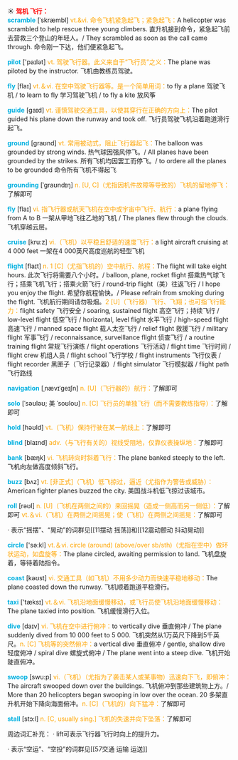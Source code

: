 ☀ <font color="red">**驾机 飞行：**</font>          
<font color="sky blue">**scramble**</font> [ˈskræmbl]
<font color="orange">vt.&vi. 命令飞机紧急起飞；紧急起飞：</font>A helicopter was scrambled to help rescue three young climbers. 直升机接到命令，紧急起飞前去营救三个登山的年轻人。/ They scrambled as soon as the call came through. 命令刚一下达，他们便紧急起飞。

<font color="sky blue">**pilot**</font> ['paɪlət] 
<font color="orange">vt. 驾驶飞行器。此义来自于“飞行员”之义：</font>The plane was piloted by the instructor. 飞机由教练员驾驶。

<font color="sky blue">**fly**</font> [flaɪ] 
<font color="orange">vt.＆vi. 在空中驾驶飞行器等。是一个简单用词：</font>to fly a plane 驾驶飞机 / to learn to fly 学习驾驶飞机 / to fly a kite 放风筝

<font color="sky blue">**guide**</font> [ɡaɪd] 
<font color="orange">vt. 谨慎驾驶交通工具，以使其穿行在正确的方向上：</font>The pilot guided his plane down the runway and took off. 飞行员驾驶飞机沿着跑道滑行起飞。

<font color="sky blue">**ground**</font> [ɡraʊnd] 
<font color="orange">vt. 常用被动式，阻止飞行器起飞：</font>The balloon was grounded by strong winds. 热气球因强风停飞。/ All planes have been grounded by the strikes. 所有飞机均因罢工而停飞。/ to ordere all the planes to be grounded 命令所有飞机不得起飞
           
<font color="sky blue">**grounding**</font> [ˈgraʊndɪŋ]
<font color="orange">n. [U, C]（尤指因机件故障等导致的）飞机的留地停飞：</font>了解即可

<font color="sky blue">**fly**</font> [flaɪ] 
<font color="orange">vi. 指飞行器或航天飞机在空中或宇宙中飞行、航行：</font>a plane flying from A to B 一架从甲地飞往乙地的飞机 / The planes flew through the clouds. 飞机穿越云层。
           
<font color="sky blue">**cruise**</font> [kru:z]
<font color="orange">vi.（飞机）以平稳且舒适的速度飞行：</font>a light aircraft cruising at 4 000 feet 一架在4 000英尺高度巡航的轻型飞机

<font color="sky blue">**flight**</font> [flaɪt] 
<font color="orange">n. 1 [C]（尤指飞机的）空中航行、航程：</font>The flight will take eight hours. 此次飞行将需要八个小时。/ balloon, plane, rocket flight 搭乘热气球飞行；搭乘飞机飞行；搭乘火箭飞行 / round-trip flight（美）往返飞行 / I hope you enjoy the flight. 希望你航程愉快。/ Please refrain from smoking during the flight. 飞机航行期间请勿吸烟。<font color="orange">2 [U]（飞行器）飞行、飞翔；也可指飞行能力：</font>flight safety 飞行安全 / soaring, sustained flight 高空飞行；持续飞行 / low-level flight 低空飞行 / horizontal, level flight 水平飞行 / high-speed flight 高速飞行 / manned space flight 载人太空飞行 / relief flight 救援飞行 / military flight 军事飞行 / reconnaissance, surveillance flight 侦查飞行 / a routine training flight 常规飞行演练 / flight operations 飞行活动 / flight time 飞行时间 / flight crew 机组人员 / flight school 飞行学校 / flight instruments 飞行仪表 / flight recorder 黑匣子（飞行记录器）/ flight simulator 飞行模拟器 / flight path 飞行路线 
                      
<font color="sky blue">**navigation**</font> [ˌnævɪˈgeɪʃn]
<font color="orange">n. [U]（飞行器的）航行：</font>了解即可

<font color="sky blue">**solo**</font> [ˈsəʊləʊ; 美 ˈsoʊloʊ]
<font color="orange">n. [C] 飞行员的单独飞行（而不需要教练指导）：</font>了解即可
 
<font color="sky blue">**hold**</font> [həʊld] 
<font color="orange">vt.（飞机）保持行驶在某一航线上：</font>了解即可

<font color="sky blue">**blind**</font> [blaɪnd] 
<font color="orange">adv.（与飞行有关的）视线受阻地，仅靠仪表操纵地：</font>了解即可

<font color="sky blue">**bank**</font> [bæŋk] 
<font color="orange">vi. 飞机转向时斜着飞行：</font>The plane banked steeply to the left. 飞机向左做高度倾斜飞行。
           
<font color="sky blue">**buzz**</font> [bʌz]
<font color="orange">vt. [非正式]（飞机）低飞掠过，逼近（尤指作为警告或威胁）：</font>American fighter planes buzzed the city. 美国战斗机低飞掠过该城市。

<font color="sky blue">**roll**</font> [rəʊl] 
<font color="orange">n. [U]（飞机在两侧之间的）来回摇晃（造成一侧高而另一侧低）：</font>了解即可 <font color="orange">vt.＆vi.（飞机）在两侧之间摇晃；使（飞机）在两侧之间摇晃：</font>了解即可 
  
· 表示“摇摆”、“晃动”的词群见[[11摆动 摇荡]]和[[12震动颤动 抖动晃动]]

<font color="sky blue">**circle**</font> ['sə:kl] 
<font color="orange">vt.＆vi. circle (around) (above/over sb/sth)（尤指在空中）做环状运动，如盘旋等：</font>The plane circled, awaiting permission to land. 飞机盘旋着，等待着陆指令。

<font color="sky blue">**coast**</font> [kəʊst] 
<font color="orange">vi. 交通工具（如飞机）不用多少动力而快速平稳地移动：</font>The plane coasted down the runway. 飞机顺着跑道平稳滑行。

<font color="sky blue">**taxi**</font> ['tæksɪ] 
<font color="orange">vt.＆vi. 飞机沿地面缓慢移动，或飞行员使飞机沿地面缓慢移动：</font>The plane taxied into position. 飞机缓慢滑行入位。

<font color="sky blue">**dive**</font> [daɪv] 
<font color="orange">vi. 飞机在空中进行俯冲：</font>to vertically dive 垂直俯冲 / The plane suddenly dived from 10 000 feet to 5 000. 飞机突然从1万英尺下降到5千英尺。<font color="orange">n. [C] 飞机等的突然俯冲：</font>a vertical dive 垂直俯冲 / gentle, shallow dive 轻度俯冲 / spiral dive 螺旋式俯冲 / The plane went into a steep dive. 飞机开始陡直俯冲。
           
<font color="sky blue">**swoop**</font> [swu:p]
<font color="orange">vi.（飞机）（尤指为了袭击某人或某事物）迅速向下飞，即俯冲：</font>The aircraft swooped down over the buildings. 飞机俯冲到那些建筑物上方。/ More than 20 helicopters began swooping in low over the ocean. 20 多架直升机开始下降向海面俯冲。<font color="orange">n. [C]（飞机的）向下猛冲：</font>了解即可
           
<font color="sky blue">**stall**</font> [stɔ:l]
<font color="orange">n. [C, usually sing.] 飞机的失速并向下坠落：</font>了解即可

周边词汇补充：
· lift可表示飞行器飞行时向上的提升力。

· 表示“空运”、“空投”的词群见[[57交通 运输 运送]]